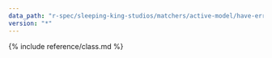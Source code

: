 ```yaml
---
data_path: "r-spec/sleeping-king-studios/matchers/active-model/have-errors/error-expectation"
version: "*"
---
```


{% include reference/class.md %}

